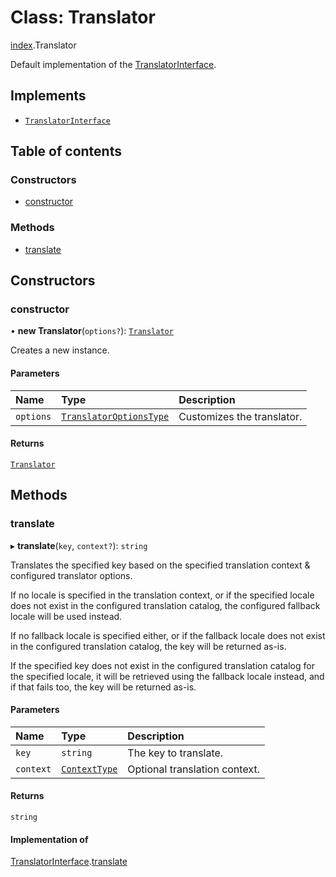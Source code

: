 # Class: Translator

[index](../modules/index.md).Translator

Default implementation of the [TranslatorInterface](../interfaces/index.TranslatorInterface.md).

## Implements

- [`TranslatorInterface`](../interfaces/index.TranslatorInterface.md)

## Table of contents

### Constructors

- [constructor](index.Translator.md#constructor)

### Methods

- [translate](index.Translator.md#translate)

## Constructors

### constructor

• **new Translator**(`options?`): [`Translator`](index.Translator.md)

Creates a new instance.

#### Parameters

| Name | Type | Description |
| :------ | :------ | :------ |
| `options` | [`TranslatorOptionsType`](../modules/types.md#translatoroptionstype) | Customizes the translator. |

#### Returns

[`Translator`](index.Translator.md)

## Methods

### translate

▸ **translate**(`key`, `context?`): `string`

Translates the specified key based on the specified translation context & configured translator options.

If no locale is specified in the translation context, or if the specified locale does not exist in the configured
translation catalog, the configured fallback locale will be used instead.

If no fallback locale is specified either, or if the fallback locale does not exist in the configured translation
catalog, the key will be returned as-is.

If the specified key does not exist in the configured translation catalog for the specified locale, it will
be retrieved using the fallback locale instead, and if that fails too, the key will be returned as-is.

#### Parameters

| Name | Type | Description |
| :------ | :------ | :------ |
| `key` | `string` | The key to translate. |
| `context` | [`ContextType`](../modules/types.md#contexttype) | Optional translation context. |

#### Returns

`string`

#### Implementation of

[TranslatorInterface](../interfaces/index.TranslatorInterface.md).[translate](../interfaces/index.TranslatorInterface.md#translate)
